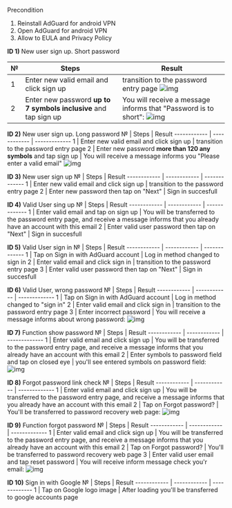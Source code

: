 Precondition
1. Reinstall AdGuard for android VPN
2. Open AdGuard for android VPN
3. Allow to EULA and Privacy Policy

**ID 1)** New user sign up. Short password

№            | Steps        | Result
------------ | ------------ | -------------
1 | Enter new valid email and click sign up | transition to the password entry page ![img](https://prnt.sc/14jmwww)
2 | Enter new password **up to 7 symbols inclusive** and tap sign up | You will receive a message informs that "Password is to short": ![img](https://prnt.sc/14jnhc9)

**ID 2)** New user sign up. Long password
№            | Steps        | Result
------------ | ------------ | -------------
1 | Enter new valid email and click sign up |  transition to the password entry page
2 | Enter new password **more than 120 any symbols** and tap sign up | You will receive a message informs you "Please enter a valid email" ![img](https://prnt.sc/14jonmk)

**ID 3)** New user sign up
№            | Steps        | Result
------------ | ------------ | -------------
1 | Enter new valid email and click sign up | transition to the password entry page
2 | Enter new password then tap on "Next" | Sign in succesfull

**ID 4)** Valid User sing up
№            | Steps        | Result
------------ | ------------ | -------------
1 | Enter valid email and tap on sign up | You will be transferred to the password entry page, and receive a message informs that you already have an account with this email
2 | Enter valid user password then tap on "Next" | Sign in succesfull

**ID 5)** Valid User sign in
№            | Steps        | Result
------------ | ------------ | -------------
1 | Tap on Sign in with AdGuard account | Log in method changed to sign in
2 | Enter valid email and click sign in | transition to the password entry page
3 | Enter valid user password then tap on "Next" | Sign in succesfull

**ID 6)** Valid User, wrong password
№            | Steps        | Result
------------ | ------------ | -------------
1 | Tap on Sign in with AdGuard account | Log in method changed to "sign in"
2 | Enter valid email and click sign in | transition to the password entry page
3 | Enter incorrect password | You will receive a message informs about wrong password: ![img](https://prnt.sc/14jxs6r)

**ID 7)** Function show password
№            | Steps        | Result
------------ | ------------ | -------------
1 | Enter valid email and click sign up | You will be transferred to the password entry page, and receive a message informs that you already have an account with this email
2 | Enter symbols to password field and tap on closed eye | you'll see entered symbols on password field: ![img](https://prnt.sc/14jzwea)

**ID 8)** Forgot password link check
№            | Steps        | Result
------------ | ------------ | -------------
1 | Enter valid email and click sign up | You will be transferred to the password entry page, and receive a message informs that you already have an account with this email
2 | Tap on Forgot password? |  You'll be transferred to password recovery web page: ![img](https://prnt.sc/14k0lbu)

**ID 9)** Function forgot password
№            | Steps        | Result
------------ | ------------ | -------------
1 | Enter valid email and click sign up | You will be transferred to the password entry page, and receive a message informs that you already have an account with this email
2 | Tap on Forgot password? |  You'll be transferred to password recovery web page
3 | Enter valid user email and tap reset password | You will receive inform message check you'r email: ![img](https://prnt.sc/14k3f6a)

**ID 10)** Sign in with Google
№            | Steps        | Result
------------ | ------------ | -------------
1 | Tap on Google logo image | After loading you'll be transferred to google accounts page


